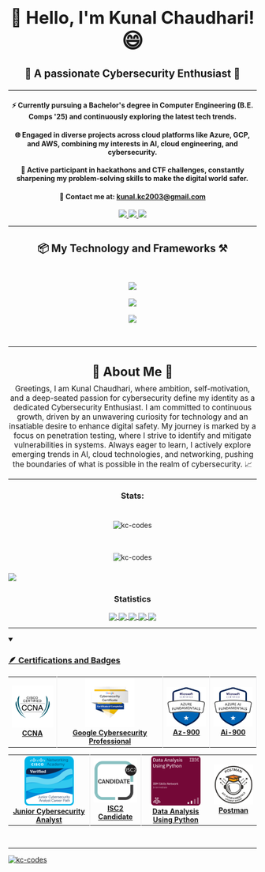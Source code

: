 <h1 align="center" style="font-size: 2.5em; font-weight: bold;">
  <span>👋 Hello, I'm Kunal Chaudhari!</span> 
  <span style="font-size: 1.2em;">😄</span>
</h1>
<h3 align="center" style="font-size: 1.5em;">
  🔐 A passionate Cybersecurity Enthusiast  🚀
</h3>

<hr/>

<div align="center">
 
 <h4>⚡ Currently pursuing a Bachelor's degree in Computer Engineering (B.E. Comps '25) and continuously exploring the latest tech trends.</h4>

 <h4>🌐 Engaged in diverse projects across cloud platforms like Azure, GCP, and AWS, combining my interests in AI, cloud engineering, and cybersecurity.</h4>

 <h4>🤖 Active participant in hackathons and CTF challenges, constantly sharpening my problem-solving skills to make the digital world safer.</h4>

  <h4>📧 Contact me at: <a href ="mailto:kunal.kc2003@gmail.com">kunal.kc2003@gmail.com</a></h4>

</div>
<div align="center">

  <a href="https://www.linkedin.com/in/kunal23/" target="_blank">
    <img src="https://img.shields.io/badge/LinkedIn-0077B5?style=for-the-badge&logo=linkedin&logoColor=white" target="_blank" />
  </a>

  <a href="https://leetcode.com/u/K-kc/" target="_blank">
    <img src="https://img.shields.io/badge/LeetCode-000000?style=for-the-badge&logo=LeetCode&logoColor=orange" target="_blank" />
  </a>


  <a href="https://kc-codes.github.io/" target="_blank">
     <img src="https://img.shields.io/badge/Portfolio-FF5722?style=for-the-badge&logo=todoist&logoColor=white" target="_blank" /> <!-- sqlite, safari, google-chrome are other good icon options -->
  </a>
</div>

 <hr/>



<h2 align="center">📦 My Technology and Frameworks ⚒️</h2>
<br/>
<p align="center">
  <img src="https://skillicons.dev/icons?i=python,linux,kali,redhat,bash,powershell,vim,aws,azure,gcp" />
</p>
<p align="center">
  <img src="https://skillicons.dev/icons?i=react,html,css,javascript,tailwind,bootstrap,nodejs,npm,cpp,typescript,docker,firebase" />
</p>
<p align="center">  
  <img src="https://skillicons.dev/icons?i=tensorflow,sklearn,pytorch,mysql,mongodb,postman,elasticsearch,vscode,git,github" />
</p>

<br/>
<hr/>

<h2 align="center" style="font-size: 1.8em; margin-bottom: 10px;">
  🌟 About Me 🌟
  <br/>
</h2>
<p align="center" style="font-size: 1.1em; max-width: 800px; margin: auto;">
  Greetings, I am Kunal Chaudhari, where ambition, self-motivation, and a deep-seated passion for cybersecurity define my identity as a dedicated Cybersecurity Enthusiast. I am committed to continuous growth, driven by an unwavering curiosity for technology and an insatiable desire to enhance digital safety. My journey is marked by a focus on penetration testing, where I strive to identify and mitigate vulnerabilities in systems. Always eager to learn, I actively explore emerging trends in AI, cloud technologies, and networking, pushing the boundaries of what is possible in the realm of cybersecurity. 📈
</p>

 <hr/>

<h3 align="center">Stats:</h3>
<div style="display: flex-row;">
  <div style="flex: 1; padding: 10px;">
    <p align="center">
      <img src="https://github-readme-stats.vercel.app/api?username=kc-codes&show_icons=true&theme=radical&locale=en" alt="kc-codes" />
    </p>
  </div>
  <div style="flex: 1; padding: 10px;">
    <p align="center">
      <img src="https://github-readme-streak-stats.herokuapp.com/?user=kc-codes&theme=highcontrast" alt="kc-codes" />
    </p>
  </div>

  <!-- <div> <a href="https://github.com/kc-codes" target="_blank"><img src="https://img.shields.io/badge/GitHub-100000?style=for-the-badge&logo=github&logoColor=white" target="_blank"></a> -->
</div><img src="https://user-images.githubusercontent.com/73097560/115834477-dbab4500-a447-11eb-908a-139a6edaec5c.gif"><h3 align="center">Statistics</h3>
<div align="center">
<a href="https://github.com/kc-codes">
<img align="center" src="http://github-profile-summary-cards.vercel.app/api/cards/stats?username=kc-codes&theme=2077" height="180em" />
<img align="center" src="http://github-profile-summary-cards.vercel.app/api/cards/most-commit-language?username=kc-codes&theme=2077" height="180em" />
<img align="center" src="http://github-profile-summary-cards.vercel.app/api/cards/repos-per-language?username=kc-codes&theme=2077" height="180em" />
<img align="center" src="http://github-profile-summary-cards.vercel.app/api/cards/productive-time?username=kc-codes&theme=2077" height="180em" />
<img align="center" src="http://github-profile-summary-cards.vercel.app/api/cards/profile-details?username=kc-codes&theme=2077" height="180em" />
</div>
<!-- </div> -->

 <hr/>

<details open><summary><h3>🪶 Certifications and Badges </h3></summary>
<table align="center">
 <tr align="center">
   <td style="border-right: 1px solid #eeeeef;" align="center">
     <img src="./assests/CCNA.png" alt="CCNA" width="100" />
     <br>
     <strong>CCNA</strong>
   </td>
   <td style="border-right: 1px solid #eeeeef;" align="center">
     <img src="./assests/GoogleCyber.png" alt="Google Cybersecurity Professional" width="100" />
     <br>
     <strong>Google Cybersecurity Professional </strong>
   </td>
   <td style="border-right: 1px solid #eeeeef;" align="center">
     <img src="./assests/Az900.png" alt="Az-900" width="100" />
     <br>
     <strong>Az-900</strong>
   </td>
   <td style="border-right: 1px solid #eeeeef;" align="center">
     <img src="./assests/Ai900.png" alt="Ai-900" width="100" />
     <br>
     <strong>Ai-900</strong>
   </td>
   </td>
 </tr>
</table>

<table align="center">
 <tr align="center">
   <td style="border-right: 1px solid #eeeeef;" align="center">
     <img src="./assests/jrcybersecurity.png" alt="Junior Cybersecurity Analyst" width="100" />
     <br>
     <strong>Junior Cybersecurity Analyst</strong>
   </td>
   <td style="border-right: 1px solid #eeeeef;" align="center">
     <img src="./assests/ISC2.png" alt="ISC2 Candidate" width="100" />
     <br>
     <strong>ISC2 Candidate</strong>
   </td>
   <td align="center">
     <img src="./assests/dataanalysis.png" alt="Data Analysis Using Python" width="100" />
     <br>
     <strong>Data Analysis Using Python</strong>
   </td>
   <td align="center">
     <img src="./assests/postman.png" alt="Postman Badge" width="100" />
     <br>
     <strong>Postman</strong>
   </td>
 </tr>
</table>
<br>
</details> 

<hr/>
<p align="left"> <img src="https://komarev.com/ghpvc/?username=kc-codes&label=Profile%20views&color=0e75b6&style=flat" alt="kc-codes" /> </p>
